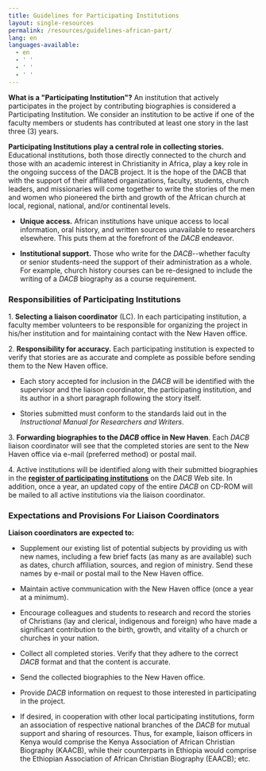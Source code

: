 ```yaml
---
title: Guidelines for Participating Institutions
layout: single-resources
permalink: /resources/guidelines-african-part/
lang: en
languages-available:                         
  - en
  - ' '
  - ' '
  - ' '
---
```

**What is a "Participating Institution"?** An institution that actively participates in the project by contributing biographies is considered a Participating Institution. We consider an institution to be active if one of the faculty members or students has contributed at least one story in the last three (3) years.  

**Participating Institutions play a central role in collecting stories.** Educational institutions, both those directly connected to the church and those with an academic interest in Christianity in Africa, play a key role in the ongoing success of the DACB project. It is the hope of the DACB that with the support of their affiliated organizations, faculty, students, church leaders, and missionaries will come together to write the stories of the men and women who pioneered the birth and growth of the African church at local, regional, national, and/or continental levels.  

*    **Unique access.** African institutions have unique access to local information, oral history, and written sources unavailable to researchers elsewhere. This puts them at the forefront of the _DACB_ endeavor.   

*    **Institutional support.** Those who write for the _DACB_--whether faculty or senior students-need the support of their administration as a whole. For example, church history courses can be re-designed to include the writing of a _DACB_ biography as a course requirement.  

### Responsibilities of Participating Institutions

1\.  **Selecting a liaison coordinator** (LC). In each participating institution, a faculty member volunteers to be responsible for organizing the project in his/her institution and for maintaining contact with the New Haven office.  

2\.  **Responsibility for accuracy.** Each participating institution is expected to verify that stories are as accurate and complete as possible before sending them to the New Haven office.  

*   Each story accepted for inclusion in the _DACB_ will be identified with the supervisor and the liaison coordinator, the participating institution, and its author in a short paragraph following the story itself.  

*   Stories submitted must conform to the standards laid out in the _Instructional Manual for Researchers and Writers_.

3\.  **Forwarding biographies to the _DACB_ office in New Haven**. Each _DACB_ liaison coordinator will see that the completed stories are sent to the New Haven office via e-mail (preferred method) or postal mail.  

4\.  Active institutions will be identified along with their submitted biographies in the **[register of participating institutions](particip_instit.html)** on the _DACB_ Web site. In addition, once a year, an updated copy of the entire _DACB_ on CD-ROM will be mailed to all active institutions via the liaison coordinator.  

### Expectations and Provisions For Liaison Coordinators  

**Liaison coordinators are expected to:**

*   Supplement our existing list of potential subjects by providing us with new names, including a few brief facts (as many as are available) such as dates, church affiliation, sources, and region of ministry. Send these names by e-mail or postal mail to the New Haven office.  

*   Maintain active communication with the New Haven office (once a year at a minimum).  

*   Encourage colleagues and students to research and record the stories of Christians (lay and clerical, indigenous and foreign) who have made a significant contribution to the birth, growth, and vitality of a church or churches in your nation.  

*   Collect all completed stories. Verify that they adhere to the correct _DACB_ format and that the content is accurate.  

*   Send the collected biographies to the New Haven office.  

*   Provide _DACB_ information on request to those interested in participating in the project.  

*   If desired, in cooperation with other local participating institutions, form an association of respective national branches of the _DACB_ for mutual support and sharing of resources. Thus, for example, liaison officers in Kenya would comprise the Kenya Association of African Christian Biography (KAACB), while their counterparts in Ethiopia would comprise the Ethiopian Association of African Christian Biography (EAACB); etc.

